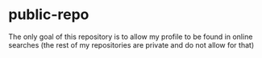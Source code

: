 # public-repo

The only goal of this repository is to allow my profile to be found in online searches (the rest of my repositories are private and do not allow for that)
